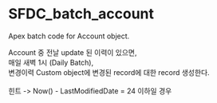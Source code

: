 # SFDC_batch_account
Apex batch code for Account object.
<html>
<body>
Account 중 전날 update 된 이력이 있으면, <br/>
매일 새벽 1시 (Daily Batch),<br/>
변경이력 Custom object에 변경된 record에 대한 record 생성한다.<br/>
<br/>
힌트 
-> Now() - LastModifiedDate = 24 이하일 경우
</body>
</html>
